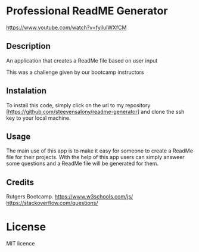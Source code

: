# Professional ReadME Generator

https://www.youtube.com/watch?v=fyilulWXfCM

## Description

An application that creates a ReadMe file based on user input

This was a challenge given by our bootcamp instructors

## Instalation

To install this code, simply click on the url to my repository [https://github.com/steevensalony/readme-generator] and clone the ssh key to your local machine. 

## Usage

The main use of this app is to make it easy for someone to create a ReadMe file for their projects. With the help of this app users can simply answeer some questions and a ReadMe file will be generated for them.

## Credits

Rutgers Bootcamp.
https://www.w3schools.com/js/
https://stackoverflow.com/questions/

# License

MIT licence

